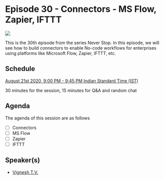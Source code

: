 # Episode 30 - Connectors - MS Flow, Zapier, IFTTT

![](30-Connectors.png)

This is the 30th episode from the series Never Stop. In this episode, we will see how to build connectors to enable No-code workflows for enterprises using platforms like Microsoft Flow, Zapier, IFTTT, etc.

## Schedule

[August 21st 2020, 9:00 PM - 9:45 PM Indian Standard Time (IST)]()

30 minutes for the session, 15 minutes for Q&A and random chat

## Agenda

The agenda of this session are as follows

- [ ] Connectors
- [ ] MS Flow
- [ ] Zapier
- [ ] IFTTT

## Speaker(s)

- [Vignesh T.V.](http://tvvignesh.com/)
